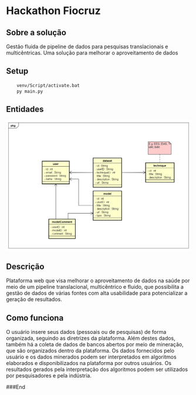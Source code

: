 # Hackathon Fiocruz

## Sobre a solução
Gestão fluida de pipeline de dados para pesquisas translacionais e multicêntricas. Uma solução para melhorar o aproveitamento de dados


## Setup
```
    venv/Script/activate.bat
    py main.py
```

## Entidades
![Entidades](https://github.com/allanps/fiocruz-omics-2020-2/blob/main/doc/entities.png)

## Descrição

Plataforma web que visa melhorar o aproveitamento de dados na saúde por meio de um pipeline translacional, multicêntrico e fluido, que possibilita a gestão de dados de várias fontes com alta usabilidade para potencializar a geração de resultados.

## Como funciona
O usuário insere seus dados (pessoais ou de pesquisas) de forma organizada, seguindo as diretrizes da plataforma. Além destes dados, também há a coleta de dados de bancos abertos por meio de mineração, que são organizados dentro da plataforma. Os dados fornecidos pelo usuário e os dados minerados podem ser interpretados em algoritmos elaborados e disponibilizados na plataforma por outros usuários. Os resultados gerados pela interpretação dos algoritmos podem ser utilizados por pesquisadores e pela indústria.

###End